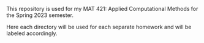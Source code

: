 This repository is used for my MAT 421: Applied Computational Methods for the Spring 2023 semester.

Here each directory will be used for each separate homework and will be labeled accordingly.
